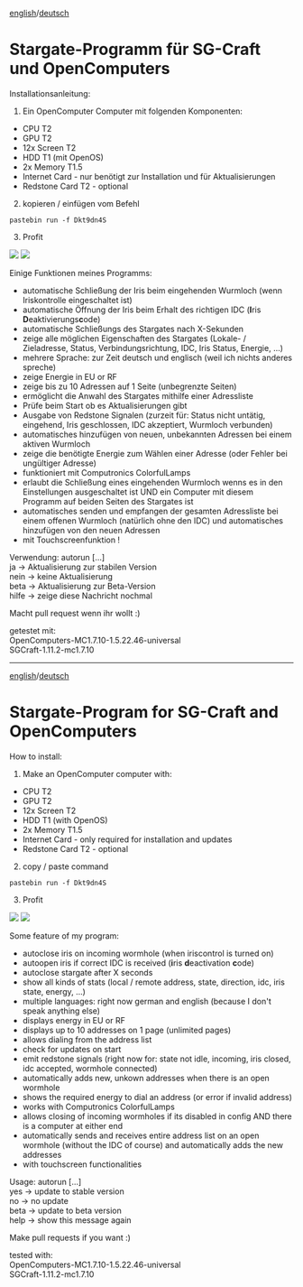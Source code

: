 <a href="#english">english</a>/<a href="#deutsch">deutsch</a><a name="deutsch">
# Stargate-Programm für SG-Craft und OpenComputers</a>

Installationsanleitung:

1) Ein OpenComputer Computer mit folgenden Komponenten:
- CPU T2
- GPU T2
- 12x Screen T2
- HDD T1 (mit OpenOS)
- 2x Memory T1.5
- Internet Card - nur benötigt zur Installation und für Aktualisierungen
- Redstone Card T2 - optional

2) kopieren / einfügen vom Befehl

```
pastebin run -f Dkt9dn4S
```

3) Profit

<img src="http://i.imgur.com/W4MNT5X.png">
<img src="http://i.imgur.com/jWwlBNI.png">

Einige Funktionen meines Programms:

- automatische Schließung der Iris beim eingehenden Wurmloch (wenn Iriskontrolle eingeschaltet ist)
- automatische Öffnung der Iris beim Erhalt des richtigen IDC (**I**ris **D**eaktivierungs**c**ode)
- automatische Schließungs des Stargates nach X-Sekunden
- zeige alle möglichen Eigenschaften des Stargates (Lokale- / Zieladresse, Status, Verbindungsrichtung, IDC, Iris Status, Energie, ...)
- mehrere Sprache: zur Zeit deutsch und englisch (weil ich nichts anderes spreche)
- zeige Energie in EU or RF
- zeige bis zu 10 Adressen auf 1 Seite (unbegrenzte Seiten)
- ermöglicht die Anwahl des Stargates mithilfe einer Adressliste
- Prüfe beim Start ob es Aktualisierungen gibt
- Ausgabe von Redstone Signalen (zurzeit für: Status nicht untätig, eingehend, Iris geschlossen, IDC akzeptiert, Wurmloch verbunden)
- automatisches hinzufügen von neuen, unbekannten Adressen bei einem aktiven Wurmloch
- zeige die benötigte Energie zum Wählen einer Adresse (oder Fehler bei ungültiger Adresse)
- funktioniert mit Computronics ColorfulLamps
- erlaubt die Schließung eines eingehenden Wurmloch wenns es in den Einstellungen ausgeschaltet ist UND ein Computer mit diesem Programm auf beiden Seiten des Stargates ist
- automatisches senden und empfangen der gesamten Adressliste bei einem offenen Wurmloch (natürlich ohne den IDC) und automatisches hinzufügen von den neuen Adressen
- mit Touchscreenfunktion !

Verwendung: autorun [...]<br>
ja -> Aktualisierung zur stabilen Version<br>
nein -> keine Aktualisierung<br>
beta -> Aktualisierung zur Beta-Version<br>
hilfe -> zeige diese Nachricht nochmal

Macht pull request wenn ihr wollt :)

getestet mit:<br>
OpenComputers-MC1.7.10-1.5.22.46-universal<br>
SGCraft-1.11.2-mc1.7.10

___
<a href="#english">english</a>/<a href="#deutsch">deutsch</a><a name="english">
# Stargate-Program for SG-Craft and OpenComputers</a>

How to install:

1) Make an OpenComputer computer with:
- CPU T2
- GPU T2
- 12x Screen T2
- HDD T1 (with OpenOS)
- 2x Memory T1.5
- Internet Card - only required for installation and updates
- Redstone Card T2 - optional

2) copy / paste command

```
pastebin run -f Dkt9dn4S
```

3) Profit

<img src="http://i.imgur.com/jOFJQuK.png">
<img src="http://i.imgur.com/jWwlBNI.png">

Some feature of my program:

- autoclose iris on incoming wormhole (when iriscontrol is turned on)
- autoopen iris if correct IDC is received (**i**ris **d**eactivation **c**ode)
- autoclose stargate after X seconds
- show all kinds of stats (local / remote address, state, direction, idc, iris state, energy, ...)
- multiple languages: right now german and english (because I don't speak anything else)
- displays energy in EU or RF
- displays up to 10 addresses on 1 page (unlimited pages)
- allows dialing from the address list
- check for updates on start
- emit redstone signals (right now for: state not idle, incoming, iris closed, idc accepted, wormhole connected)
- automatically adds new, unkown addresses when there is an open wormhole
- shows the required energy to dial an address (or error if invalid address)
- works with Computronics ColorfulLamps
- allows closing of incoming wormholes if its disabled in config AND there is a computer at either end
- automatically sends and receives entire address list on an open wormhole (without the IDC of course) and automatically adds the new addresses
- with touchscreen functionalities

Usage: autorun [...]<br>
yes   -> update to stable version<br>
no    -> no update<br>
beta  -> update to beta version<br>
help  -> show this message again

Make pull requests if you want :)

tested with:<br>
OpenComputers-MC1.7.10-1.5.22.46-universal<br>
SGCraft-1.11.2-mc1.7.10
